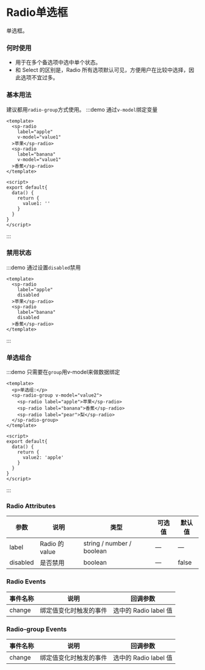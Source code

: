 # Radio单选框
单选框。

### 何时使用
- 用于在多个备选项中选中单个状态。
- 和 Select 的区别是，Radio 所有选项默认可见，方便用户在比较中选择，因此选项不宜过多。

### 基本用法
建议都用`radio-group`方式使用。
:::demo 通过`v-model`绑定变量
```vue
<template>
  <sp-radio
    label="apple"
    v-model="value1"
  >苹果</sp-radio>
  <sp-radio
    label="banana"
    v-model="value1"
  >香蕉</sp-radio>
</template>

<script>
export default{
  data() {
    return {
      value1: ''
    }
  }
}
</script>

```
:::

### 禁用状态
:::demo 通过设置`disabled`禁用
```vue
<template>
  <sp-radio
    label="apple"
    disabled
  >苹果</sp-radio>
  <sp-radio
    label="banana"
    disabled
  >香蕉</sp-radio>
</template>
```
:::

### 单选组合
:::demo 只需要在`group`用v-model来做数据绑定
```vue
<template>
  <p>单选组:</p>
  <sp-radio-group v-model="value2">
    <sp-radio label="apple">苹果</sp-radio>
    <sp-radio label="banana">香蕉</sp-radio>
    <sp-radio label="pear">梨</sp-radio>
  </sp-radio-group>
</template>

<script>
export default{
  data() {
    return {
      value2: 'apple'
    }
  }
}
</script>
```
:::


<script>
export default{
  data() {
    return {
      value1: '',
      value2: 'apple'
    }
  }
}
</script>

<style>
.sp-radio-wrapper {
  margin-right: 10px;
}
</style>

### Radio Attributes
| 参数      | 说明    | 类型      | 可选值       | 默认值   |
|---------- |-------- |---------- |-------------  |-------- |
| label     | Radio 的 value   | string / number / boolean | — | — |
| disabled  | 是否禁用    | boolean   | — | false   |

### Radio Events
| 事件名称 | 说明 | 回调参数 |
|---------- |-------- |---------- |
| change  | 绑定值变化时触发的事件 | 选中的 Radio label 值 |

### Radio-group Events
| 事件名称 | 说明 | 回调参数 |
|---------- |-------- |---------- |
| change  | 绑定值变化时触发的事件 |  选中的 Radio label 值  |